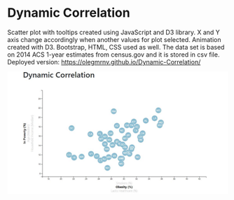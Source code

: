 # Dynamic Correlation
Scatter plot with tooltips created using JavaScript and D3 library. X and Y axis change accordingly when another values for plot selected. Animation created with D3. Bootstrap, HTML, CSS used as well. The data set is based on 2014 ACS 1-year estimates from census.gov and it is stored in csv file.
Deployed version: https://olegmrnv.github.io/Dynamic-Correlation/

![graphs](assets/DC.jpg "graph")